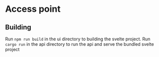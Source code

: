 # Access point

## Building
Run `npm run build` in the ui directory to building the svelte project.
Run `cargo run` in the api directory to run the api and serve the bundled svelte project
